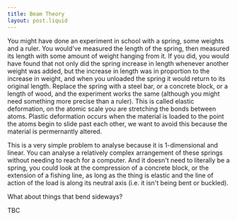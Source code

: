 ```yaml
---
title: Beam Theory
layout: post.liquid
---
```


You might have done an experiment in school with a spring, some weights and a ruler.
You would've measured the length of the spring, then measured its length with some amount of weight hanging from it.
If you did, you would have found that not only did the spring increase in length whenever another weight was added, but the increase in length was in proportion to the increase in weight, and when you unloaded the spring it would return to its original length.
Replace the spring with a steel bar, or a concrete block, or a length of wood, and the experiment works the same (although you might need something more precise than a ruler).
This is called elastic deformation, on the atomic scale you are stretching the bonds between atoms.
Plastic deformation occurs when the material is loaded to the point the atoms begin to slide past each other, we want to avoid this because the material is permernantly altered.

This is a very simple problem to analyse because it is 1-dimensional and linear.
You can analyse a relatively complex arrangement of these springs without needing to reach for a computer.
And it doesn't need to literally be a spring, you could look at the compression of a concrete block, or the extension of a fishing line, as long as the thing is elastic and the line of action of the load is along its neutral axis (i.e. it isn't being bent or buckled).

What about things that bend sideways?

TBC